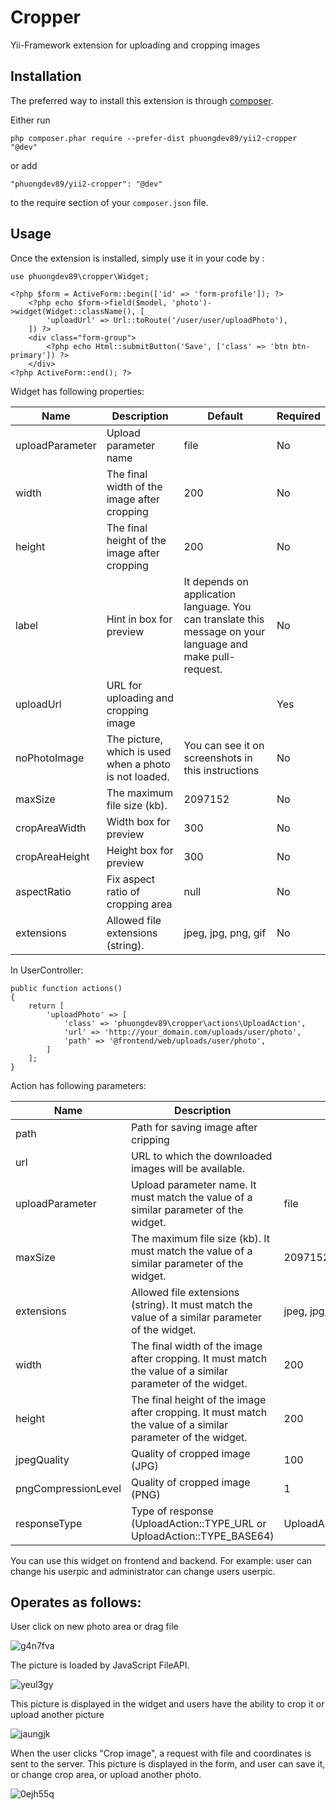 Cropper
===========
Yii-Framework extension for uploading and cropping images

Installation
------------

The preferred way to install this extension is through [composer](http://getcomposer.org/download/).

Either run

```
php composer.phar require --prefer-dist phuongdev89/yii2-cropper "@dev"
```

or add

```
"phuongdev89/yii2-cropper": "@dev"
```

to the require section of your `composer.json` file.

Usage
-----

Once the extension is installed, simply use it in your code by  :

```
use phuongdev89\cropper\Widget;
```


```
<?php $form = ActiveForm::begin(['id' => 'form-profile']); ?>
    <?php echo $form->field($model, 'photo')->widget(Widget::className(), [
        'uploadUrl' => Url::toRoute('/user/user/uploadPhoto'),
    ]) ?>
    <div class="form-group">
        <?php echo Html::submitButton('Save', ['class' => 'btn btn-primary']) ?>
    </div>
<?php ActiveForm::end(); ?>
```
Widget has following properties:

| Name     | Description    | Default |  Required   |
| --------|---------|-------|------|
| uploadParameter  | Upload parameter name | file    |No |
| width  | The final width of the image after cropping | 200    |No |
| height  | The final height of the image after cropping | 200    |No |
| label  | Hint in box for preview | It depends on application language. You can translate this message on your language and make pull-request.    |No |
| uploadUrl  | URL for uploading and cropping image |     |Yes |
| noPhotoImage  | The picture, which is used when a photo is not loaded. | You can see it on screenshots in this instructions   |No |
| maxSize  | The maximum file size (kb).  | 2097152    |No |
| cropAreaWidth  | Width box for preview | 300    |No |
| cropAreaHeight  | Height box for preview | 300    |No |
| aspectRatio | Fix aspect ratio of cropping area | null |No |
| extensions  | Allowed file extensions (string). | jpeg, jpg, png, gif    |No |


In UserController:

```
public function actions()
{
    return [
        'uploadPhoto' => [
            'class' => 'phuongdev89\cropper\actions\UploadAction',
            'url' => 'http://your_domain.com/uploads/user/photo',
            'path' => '@frontend/web/uploads/user/photo',
        ]
    ];
}
```
Action has following parameters:

| Name     | Description    | Default |  Required   |
| --------|---------|-------|------|
| path  | Path for saving image after cripping |     |Yes |
| url  | URL to which the downloaded images will be available. |  |Yes |
| uploadParameter  | Upload parameter name. It must match the value of a similar parameter of the widget. | file    |No |
| maxSize  | The maximum file size (kb). It must match the value of a similar parameter of the widget. | 2097152    |No |
| extensions  | Allowed file extensions (string). It must match the value of a similar parameter of the widget. | jpeg, jpg, png, gif    |No |
| width  | The final width of the image after cropping. It must match the value of a similar parameter of the widget. | 200    |No |
| height  | The final height of the image after cropping. It must match the value of a similar parameter of the widget. | 200    |No |
| jpegQuality  | Quality of cropped image (JPG) | 100    |No |
| pngCompressionLevel  | Quality of cropped image (PNG) | 1    |No |
| responseType  | Type of response (UploadAction::TYPE_URL or UploadAction::TYPE_BASE64)  | UploadAction::TYPE_URL    |No |


You can use this widget on frontend and backend. For example: user can change his userpic and administrator can change users userpic.

Operates as follows:
--------------------

User click on new photo area or drag file

![g4n7fva](https://cloud.githubusercontent.com/assets/7313306/7107319/a09bb4a0-e16a-11e4-9ac5-f57509ba841b.png)

The picture is loaded by JavaScript FileAPI.

![yeul3gy](https://cloud.githubusercontent.com/assets/7313306/7107329/02f3eeba-e16b-11e4-9f9d-fb07944a91df.png)

This picture is displayed in the widget and users have the ability to crop it or upload another picture

![jaungjk](https://cloud.githubusercontent.com/assets/7313306/7107356/8581f3ae-e16b-11e4-8151-d08a4d16f1a0.png)

When the user clicks "Crop image", a request with file and coordinates is sent to the server. This picture is displayed in the form, and user can save it, or change crop area, or upload another photo.

![0ejh55q](https://cloud.githubusercontent.com/assets/7313306/7107359/bddeae36-e16b-11e4-889b-484d7dbad8a5.png)
